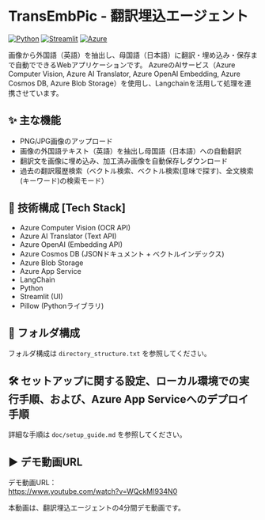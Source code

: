 # TransEmbPic - 翻訳埋込エージェント

[![Python](https://img.shields.io/badge/Python-3.11-blue.svg)](https://www.python.org/)
[![Streamlit](https://img.shields.io/badge/Streamlit-1.33-ff69b4.svg)](https://streamlit.io/)
[![Azure](https://img.shields.io/badge/Azure-Services-blue.svg)](https://azure.microsoft.com/)

画像から外国語（英語）を抽出し、母国語（日本語）に翻訳・埋め込み・保存まで自動でできるWebアプリケーションです。
AzureのAIサービス（Azure Computer Vision, Azure AI Translator, Azure OpenAI Embedding, Azure Cosmos DB, Azure Blob Storage）を使用し、Langchainを活用して処理を連携させています。

## ✨ 主な機能

- PNG/JPG画像のアップロード
- 画像の外国語テキスト（英語）を抽出し母国語（日本語）への自動翻訳
- 翻訳文を画像に埋め込み、加工済み画像を自動保存しダウンロード
- 過去の翻訳履歴検索（ベクトル検索、ベクトル検索(意味で探す)、全文検索(キーワード)の検索モード）


## 🚀 技術構成 [Tech Stack]
- Azure Computer Vision (OCR API)
- Azure AI Translator (Text API)
- Azure OpenAI (Embedding API)
- Azure Cosmos DB (JSONドキュメント + ベクトルインデックス)
- Azure Blob Storage
- Azure App Service
- LangChain
- Python
- Streamlit (UI)
- Pillow (Pythonライブラリ)


## 📂 フォルダ構成

フォルダ構成は `directory_structure.txt` を参照してください。


## 🛠️ セットアップに関する設定、ローカル環境での実行手順、および、Azure App Serviceへのデプロイ手順

詳細な手順は `doc/setup_guide.md` を参照してください。


## ▶️ デモ動画URL
デモ動画URL：  
https://www.youtube.com/watch?v=WQckMI934N0

本動画は、翻訳埋込エージェントの4分間デモ動画です。
